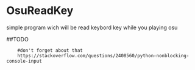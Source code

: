# OsuReadKey

simple program wich will be read keybord key
while you playing osu

##TODO
``` 
    #don't forget about that
    https://stackoverflow.com/questions/2408560/python-nonblocking-console-input
```